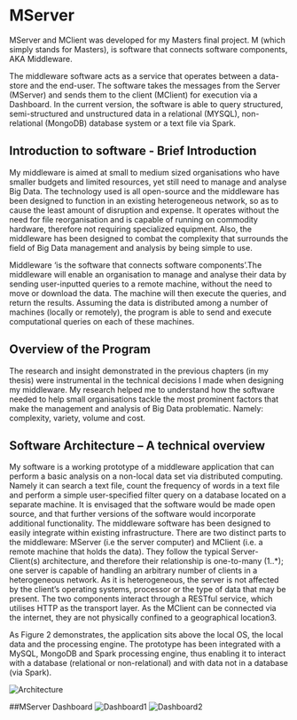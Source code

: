 # MServer


MServer and MClient was developed for my Masters final project. M (which simply stands for Masters), is software that connects software components, AKA Middleware. 

The middleware software acts as a service that operates between a data-store and the end-user. The software takes the messages from the Server (MServer) and sends them to the client (MClient) for execution via a Dashboard. In the current version, the software is able to query structured, semi-structured and unstructured data in a relational (MYSQL), non-relational (MongoDB) database system or a text file via Spark. 

## Introduction to software - Brief Introduction

My middleware is aimed at small to medium sized organisations who have smaller budgets and limited resources, yet still need to manage and analyse Big Data. The technology used is all open-source and the middleware has been designed to function in an existing heterogeneous network, so as to cause the least amount of disruption and expense. It operates without the need for file reorganisation and is capable of running on commodity hardware, therefore not requiring specialized equipment. Also, the middleware has been designed to combat the complexity that surrounds the field of Big Data management and analysis by being simple to use. 

Middleware ‘is the software that connects software components’.The middleware will enable an organisation to manage and analyse their data by sending user-inputted queries to a remote machine, without the need to move or download the data. The machine will then execute the queries, and return the results. Assuming the data is distributed among a number of machines (locally or remotely), the program is able to send and execute computational queries on each of these machines. 

## Overview of the Program 

The research and insight demonstrated in the previous chapters (in my thesis) were instrumental in the technical decisions I made when designing my middleware. My research helped me to understand how the software needed to help small organisations tackle the most prominent factors that make the management and analysis of Big Data problematic. Namely: complexity, variety, volume and cost.  

## Software Architecture – A technical overview 

My software is a working prototype of a middleware application that can perform a basic analysis on a non-local data set via distributed computing. Namely it can search a text file, count the frequency of words in a text file and perform a simple user-specified filter query on a database located on a separate machine. It is envisaged that the software would be made open source, and that further versions of the software would incorporate additional functionality. The middleware software has been designed to easily integrate within existing infrastructure. There are two distinct parts to the middleware: MServer (i.e the server computer) and MClient (i.e. a remote machine that holds the data). They follow the typical Server-Client(s) architecture, and therefore their relationship is one-to-many (1..*); one server is capable of handling an arbitrary number of clients in a heterogeneous network. As it is heterogeneous, the server is not affected by the client’s operating systems, processor or the type of data that may be present. The two components interact through a RESTful service, which utilises HTTP as the transport layer. As the MClient can be connected via the internet, they are not physically confined to a geographical location3.   

As Figure 2 demonstrates, the application sits above the local OS, the local data and the processing engine. The prototype has been integrated with a MySQL, MongoDB and Spark processing engine, thus enabling it to interact with a database (relational or non-relational) and with data not in a database (via Spark).   

![Architecture](http://i.imgur.com/nQaMe1P.png)

##MServer Dashboard 
![Dashboard1](http://i.imgur.com/S5egTOm.png)
![Dashboard2](http://i.imgur.com/D2qdhEI.png)
